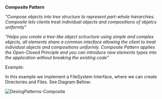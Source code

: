 **Composite Pattern**

*"Compose objects into tree structure to represent part-whole hierarchies. Composite lets clients treat individual objects and compositions of objetcs uniformly"*

*"Helps you create a tree-like object sctructure using simple and complex objects, all elements share a common interface allowing the client to treat individual objects and compositions uniformly. Composite Pattern applies the Open-Closed Principle and you can introduce new elements types into the application without breaking the existing code"*

Example:

In this example we implement a FileSystem Interface, where we can create Directories and Files. See Diagram Bellow:

![DesingPatterns-Composite](https://user-images.githubusercontent.com/11037848/148442979-1c6bac23-e5b5-4092-a3b7-57ed6603079a.png)
